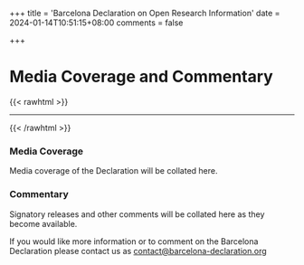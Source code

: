 +++
title = 'Barcelona Declaration on Open Research Information'
date = 2024-01-14T10:51:15+08:00
comments = false


+++

# Media Coverage and Commentary
{{< rawhtml >}}
<hr class="small">
{{< /rawhtml >}}

### Media Coverage

Media coverage of the Declaration will be collated here.

### Commentary

Signatory releases and other comments will be collated here as they become available.

If you would like more information or to comment on the Barcelona Declaration please contact us as [contact@barcelona-declaration.org](mailto:contact@barcelona-declaration.org)
